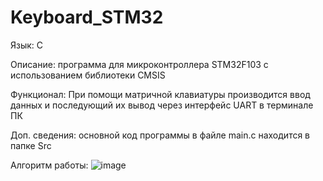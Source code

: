 # Keyboard_STM32

Язык: C

Описание: программа для микроконтроллера STM32F103 с использованием библиотеки CMSIS

Функционал: При помощи матричной клавиатуры производится ввод данных и последующий их вывод через интерфейс UART в терминале ПК

Доп. сведения: основной код программы в файле main.c находится в папке Src

Алгоритм работы:
![image](https://github.com/beplop/Keyboard_STM32/assets/56293559/e87f2804-b31c-42e3-85fe-9a83427974ba)

